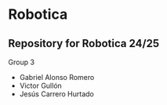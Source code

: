# Robotica
## Repository for Robotica 24/25

Group 3

  - Gabriel Alonso Romero
  - Victor Gullón
  - Jesús Carrero Hurtado
